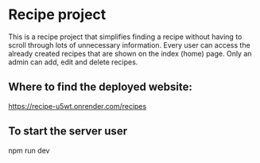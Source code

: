 # Recipe project

This is a recipe project that simplifies finding a recipe without having to scroll through lots of unnecessary information. Every user can access the already created recipes that are shown on the index (home) page. Only an admin can add, edit and delete recipes.

## Where to find the deployed website:

https://recipe-u5wt.onrender.com/recipes


    
## To start the server user

npm run dev



